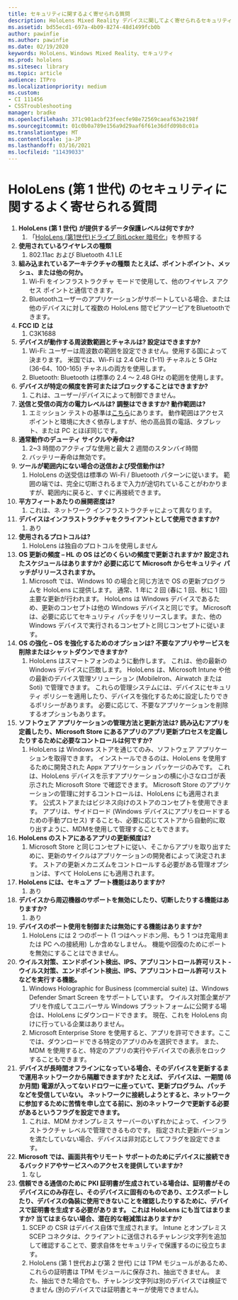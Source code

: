 ```yaml
---
title: セキュリティに関するよく寄せられる質問
description: HoloLens Mixed Reality デバイスに関してよく寄せられるセキュリティに関する質問と回答を、最新の情報に維持します。
ms.assetid: bd55ecd1-697a-4b09-8274-48d1499fcb0b
author: pawinfie
ms.author: pawinfie
ms.date: 02/19/2020
keywords: HoloLens、Windows Mixed Reality、セキュリティ
ms.prod: hololens
ms.sitesec: library
ms.topic: article
audience: ITPro
ms.localizationpriority: medium
ms.custom:
- CI 111456
- CSSTroubleshooting
manager: bradke
ms.openlocfilehash: 371c901acbf23feecfe98e72569caeaf63e2198f
ms.sourcegitcommit: 01c0b0a789e156a9d29aaf6f61e36dfd09b8c01a
ms.translationtype: MT
ms.contentlocale: ja-JP
ms.lasthandoff: 03/16/2021
ms.locfileid: "11439033"
---
```

# <a name="frequently-asked-hololens-1st-gen-security-questions"></a>HoloLens (第 1 世代) のセキュリティに関するよく寄せられる質問

1. **HoloLens (第 1 世代) が提供するデータ保護レベルは何ですか?**
    1. 「[HoloLens (第1世代)ドライブ BitLocker 暗号化](hololens1-encryption.md)」を参照する
1. **使用されているワイヤレスの種類**
    1. 802.11ac および Bluetooth 4.1 LE
1. **組み込まれているアーキテクチャの種類  たとえば、ポイントポイント、メッシュ、または他の何か。**
    1. Wi-Fi をインフラストラクチャ モードで使用して、他のワイヤレス アクセス ポイントと通信できます。
    1. Bluetoothユーザーのアプリケーションがサポートしている場合、または他のデバイスに対して複数の HoloLens 間でピアツーピアをBluetoothできます。
1. **FCC ID とは**
    1. C3K1688
1. **デバイスが動作する周波数範囲とチャネルは? 設定はできますか?**
    1. Wi-Fi: ユーザーは周波数の範囲を設定できません。使用する国によって決まります。 米国では、Wi-Fi は 2.4 GHz (1-11) チャネルと 5 GHz (36-64、100-165) チャネルの両方を使用します。
    1. Bluetooth: Bluetooth は標準の 2.4 ～ 2.48 GHz の範囲を使用します。
1. **デバイスが特定の頻度を許可またはブロックすることはできますか?**
    1. これは、ユーザー/デバイスによって制御できません。
1. **送信と受信の両方の電力レベルは? 調整はできますか? 動作範囲は?**
    1. エミッション テストの基準は[こちら](https://fccid.io/C3K1688)にあります。 動作範囲はアクセス ポイントと環境に大きく依存しますが、他の高品質の電話、タブレット、または PC とほぼ同じです。
1. **通常動作のデューティ サイクルや寿命は?**
    1. 2~3 時間のアクティブな使用と最大 2 週間のスタンバイ時間
    1. バッテリー寿命は無効です。
1. **ツールが範囲内にない場合の送信および受信動作は?**
    1. HoloLens の送受信は標準の Wi-Fi / Bluetooth パターンに従います。 範囲の端では、完全に切断されるまで入力が途切れていることがわかりますが、範囲内に戻ると、すぐに再接続できます。
1. **平方フィートあたりの展開密度は?**
    1. これは、ネットワーク インフラストラクチャによって異なります。
1. **デバイスはインフラストラクチャをクライアントとして使用できますか?**
    1. あり
1. **使用されるプロトコルは?**
    1. HoloLens は独自のプロトコルを使用しません
1. **OS 更新の頻度 – HL の OS はどのくらいの頻度で更新されますか?  設定されたスケジュールはありますか?  必要に応じて Microsoft からセキュリティ パッチがリリースされますか。**
    1. Microsoft では、Windows 10 の場合と同じ方法で OS の更新プログラムを HoloLens に提供します。 通常、1 年に 2 回 (春に 1 回、秋に 1 回) 主要な更新が行われます。 HoloLens は Windows デバイスであるため、更新のコンセプトは他の Windows デバイスと同じです。 Microsoft は、必要に応じてセキュリティ パッチをリリースします。また、他の Windows デバイスで実行されるコンセプトと同じコンセプトに従います。
1. **OS の強化 – OS を強化するためのオプションは?  不要なアプリやサービスを削除またはシャットダウンできますか?**
    1. HoloLens はスマートフォンのように動作します。 これは、他の最新の Windows デバイスに匹敵します。 HoloLens は、Microsoft Intune や他の最新のデバイス管理ソリューション (MobileIron、Airwatch または Soti) で管理できます。 これらの管理システムには、デバイスにセキュリティ ポリシーを適用したり、デバイスを強化するために設定したりできるポリシーがあります。 必要に応じて、不要なアプリケーションを削除するオプションもあります。
1. **ソフトウェア アプリケーションの管理方法と更新方法は? 読み込むアプリを定義したり、Microsoft Store にあるアプリのアプリ更新プロセスを定義したりするために必要なコントロールは何ですか?**
    1. HoloLens は Windows ストアを通じてのみ、ソフトウェア アプリケーションを取得できます。 インストールできるのは、HoloLens を使用するために開発された Appx アプリケーション パッケージのみです。 これは、HoloLens デバイスを示すアプリケーションの横に小さなロゴが表示された Microsoft Store で確認できます。 Microsoft Store のアプリケーションの管理に対するコントロールは、HoloLens にも適用されます。 公式ストアまたはビジネス向けのストアのコンセプトを使用できます。 アプリは、サイドロード (Windows デバイスにアプリをロードするための手動プロセス) することも、必要に応じてストアから自動的に取り出すように、MDMを使用して管理することもできます。
1. **HoloLens のストアにあるアプリの更新頻度は?**
    1. Microsoft Store と同じコンセプトに従い、そこからアプリを取り出すために、更新のサイクルはアプリケーションの開発者によって決定されます。 ストアの更新メカニズムをコントロールする必要がある管理オプションは、すべて HoloLens にも適用されます。
1. **HoloLens には、セキュア ブート機能はありますか?**
    1. あり
1. **デバイスから周辺機器のサポートを無効にしたり、切断したりする機能はありますか?**
    1. あり
1. **デバイスのポート使用を制御または無効にする機能はありますか?**
    1. HoloLens には 2 つのポート (1 つはヘッドホン用、もう 1 つは充電用または PC への接続用) しか含めなしません。 機能や回復のためにポートを無効にすることはできません。
1. **ウイルス対策、エンドポイント検出、IPS、アプリコントロール許可リスト - ウイルス対策、エンドポイント検出、IPS、アプリコントロール許可リストなどを実行する機能。**
    1. Windows Holographic for Business (commercial suite) は、Windows Defender Smart Screen をサポートしています。 ウイルス対策企業がアプリを作成してユニバーサル Windows プラットフォームに公開する場合は、HoloLens にダウンロードできます。 現在、これを HoloLens 向けに行っている企業はありません。
    1. Microsoft Enterprise Store を使用すると、アプリを許可できます。ここでは、ダウンロードできる特定のアプリのみを選択できます。 また、MDM を使用すると、特定のアプリの実行やデバイスでの表示をロックすることもできます。
1. **デバイスが長時間オフラインになっている場合、そのデバイスを更新するまで運用ネットワークから隔離できますか?  たとえば、 デバイスは、一期間 (6 か月間) 電源が入ってないドロワーに座っていて、更新プログラム、パッチなどを受信していない。 ネットワークに接続しようとすると、ネットワークに参加するために苦情を申し立てる前に、別のネットワークで更新する必要があるというフラグを設定できます。**
    1. これは、MDM かオンプレミス サーバーのいずれかによって、インフラストラクチャ レベルで管理できるものです。 指定された更新バージョンを満たしていない場合、デバイスは非対応としてフラグを設定できます。
1. **Microsoft では、画面共有やリモート サポートのためにデバイスに接続できるバックドアやサービスへのアクセスを提供していますか?**
    1. なし
1. **信頼できる通信のために PKI 証明書が生成されている場合は、証明書がそのデバイスにのみ存在し、そのデバイスに固有のものであり、エクスポートしたり、デバイスの偽装に使用できないことを確認したりするために、デバイスで証明書を生成する必要があります。 これは HoloLens にも当てはまりますか? 当てはまらない場合、潜在的な軽減策はありますか?**
    1. SCEP の CSR はデバイス自体で生成されます。 Intune とオンプレミス SCEP コネクタは、クライアントに送信されるチャレンジ文字列を追加して確認することで、要求自体をセキュリティで保護するのに役立ちます。
    1. HoloLens (第 1 世代および第 2 世代) には TPM モジュールがあるため、これらの証明書は TPM モジュールに保存され、抽出できません。 また、抽出できた場合でも、チャレンジ文字列は別のデバイスでは検証できません (別のデバイスでは証明書とキーが使用できません)。
